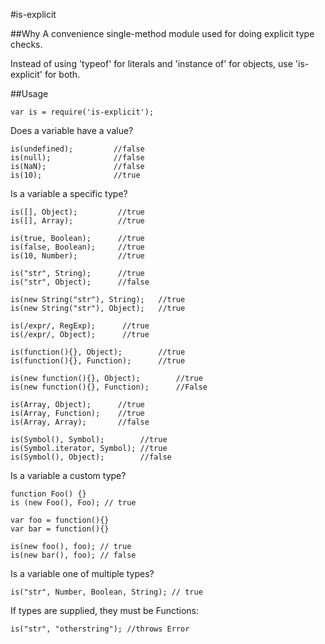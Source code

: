 #is-explicit

##Why
A convenience single-method module used for doing explicit type checks.

Instead of using 'typeof' for literals and 'instance of' for objects, use 'is-explicit' for both.

##Usage

    var is = require('is-explicit');

Does a variable have a value?

    is(undefined);         //false
    is(null);              //false
    is(NaN);               //false
    is(10);                //true

Is a variable a specific type?

    is([], Object);         //true
    is([], Array);          //true

    is(true, Boolean);      //true
    is(false, Boolean);     //true
    is(10, Number);         //true

    is("str", String);      //true
    is("str", Object);      //false

    is(new String("str"), String);   //true
    is(new String("str"), Object);   //true

    is(/expr/, RegExp);      //true
    is(/expr/, Object);      //true

    is(function(){}, Object);        //true
    is(function(){}, Function);      //true

    is(new function(){}, Object);        //true
    is(new function(){}, Function);      //False

    is(Array, Object);      //true
    is(Array, Function);    //true
    is(Array, Array);       //false

    is(Symbol(), Symbol);        //true
    is(Symbol.iterator, Symbol); //true
    is(Symbol(), Object);        //false

Is a variable a custom type?

    function Foo() {}
    is (new Foo(), Foo); // true

    var foo = function(){}
    var bar = function(){}

    is(new foo(), foo); // true
    is(new bar(), foo); // false

Is a variable one of multiple types?

    is("str", Number, Boolean, String); // true

If types are supplied, they must be Functions:

    is("str", "otherstring"); //throws Error
